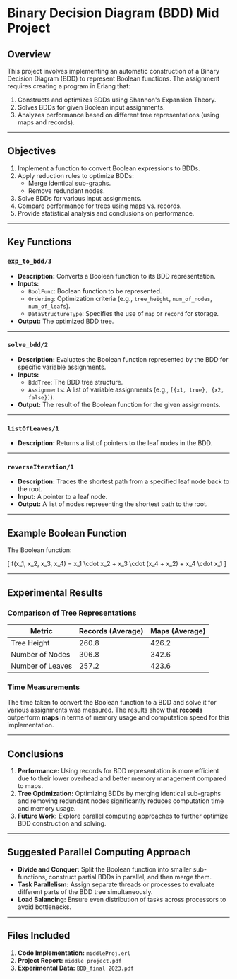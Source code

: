 # Binary Decision Diagram (BDD) Mid Project

## Overview
This project involves implementing an automatic construction of a Binary Decision Diagram (BDD) to represent Boolean functions. The assignment requires creating a program in Erlang that:
1. Constructs and optimizes BDDs using Shannon's Expansion Theory.
2. Solves BDDs for given Boolean input assignments.
3. Analyzes performance based on different tree representations (using maps and records).

---

## Objectives
1. Implement a function to convert Boolean expressions to BDDs.
2. Apply reduction rules to optimize BDDs:
   - Merge identical sub-graphs.
   - Remove redundant nodes.
3. Solve BDDs for various input assignments.
4. Compare performance for trees using maps vs. records.
5. Provide statistical analysis and conclusions on performance.

---

## Key Functions

### **`exp_to_bdd/3`**
- **Description:** Converts a Boolean function to its BDD representation.
- **Inputs:**
  - `BoolFunc`: Boolean function to be represented.
  - `Ordering`: Optimization criteria (e.g., `tree_height`, `num_of_nodes`, `num_of_leafs`).
  - `DataStructureType`: Specifies the use of `map` or `record` for storage.
- **Output:** The optimized BDD tree.

---

### **`solve_bdd/2`**
- **Description:** Evaluates the Boolean function represented by the BDD for specific variable assignments.
- **Inputs:**
  - `BddTree`: The BDD tree structure.
  - `Assignments`: A list of variable assignments (e.g., `[{x1, true}, {x2, false}]`).
- **Output:** The result of the Boolean function for the given assignments.

---

### **`listOfLeaves/1`**
- **Description:** Returns a list of pointers to the leaf nodes in the BDD.

---

### **`reverseIteration/1`**
- **Description:** Traces the shortest path from a specified leaf node back to the root.
- **Input:** A pointer to a leaf node.
- **Output:** A list of nodes representing the shortest path to the root.

---

## Example Boolean Function
The Boolean function:

\[
f(x_1, x_2, x_3, x_4) = x_1 \cdot x_2 + x_3 \cdot (x_4 + x_2) + x_4 \cdot x_1
\]

---

## Experimental Results
### Comparison of Tree Representations
| Metric         | Records (Average) | Maps (Average) |
|----------------|--------------------|----------------|
| Tree Height    | 260.8             | 426.2          |
| Number of Nodes| 306.8             | 342.6          |
| Number of Leaves | 257.2           | 423.6          |

### Time Measurements
The time taken to convert the Boolean function to a BDD and solve it for various assignments was measured. The results show that **records** outperform **maps** in terms of memory usage and computation speed for this implementation.

---

## Conclusions
1. **Performance:** Using records for BDD representation is more efficient due to their lower overhead and better memory management compared to maps.
2. **Tree Optimization:** Optimizing BDDs by merging identical sub-graphs and removing redundant nodes significantly reduces computation time and memory usage.
3. **Future Work:** Explore parallel computing approaches to further optimize BDD construction and solving.

---

## Suggested Parallel Computing Approach
- **Divide and Conquer:** Split the Boolean function into smaller sub-functions, construct partial BDDs in parallel, and then merge them.
- **Task Parallelism:** Assign separate threads or processes to evaluate different parts of the BDD tree simultaneously.
- **Load Balancing:** Ensure even distribution of tasks across processors to avoid bottlenecks.

---

## Files Included
1. **Code Implementation:** `middleProj.erl`
2. **Project Report:** `middle project.pdf`
3. **Experimental Data:** `BDD_final 2023.pdf`
